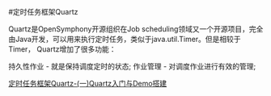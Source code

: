 #定时任务框架Quartz

Quartz是OpenSymphony开源组织在Job scheduling领域又一个开源项目，完全由Java开发，可以用来执行定时任务，类似于java.util.Timer。但是相较于Timer， Quartz增加了很多功能：

持久性作业 - 就是保持调度定时的状态;
作业管理 - 对调度作业进行有效的管理;

[定时任务框架Quartz-(一)Quartz入门与Demo搭建](https://blog.csdn.net/noaman_wgs/article/details/80984873)